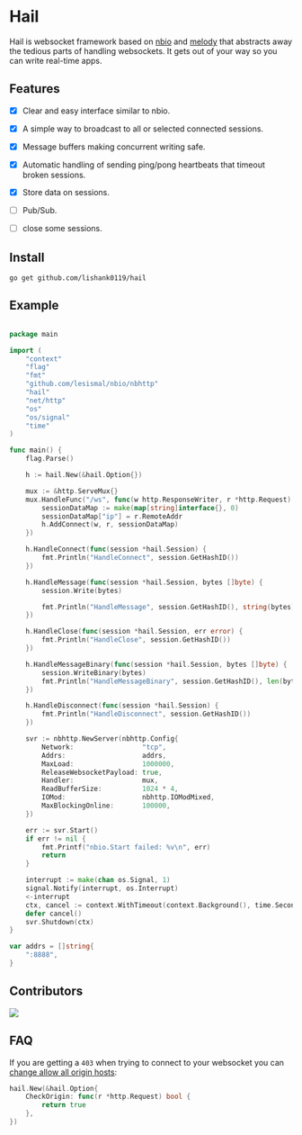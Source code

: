 # Hail
Hail is websocket framework based on [nbio](https://github.com/lesismal/nbio) and [melody](https://github.com/olahol/melody) that abstracts away the tedious parts of handling websockets. It gets out of your way so you can write real-time apps.

## Features
* [x] Clear and easy interface similar to nbio.
* [x] A simple way to broadcast to all or selected connected sessions.
* [x] Message buffers making concurrent writing safe.
* [x] Automatic handling of sending ping/pong heartbeats that timeout broken sessions.
* [x] Store data on sessions.
* [ ] Pub/Sub.
* [ ] close some sessions.


## Install
```
go get github.com/lishank0119/hail
```

## Example

```go

package main

import (
	"context"
	"flag"
	"fmt"
	"github.com/lesismal/nbio/nbhttp"
	"hail"
	"net/http"
	"os"
	"os/signal"
	"time"
)

func main() {
	flag.Parse()

	h := hail.New(&hail.Option{})

	mux := &http.ServeMux{}
	mux.HandleFunc("/ws", func(w http.ResponseWriter, r *http.Request) {
		sessionDataMap := make(map[string]interface{}, 0)
		sessionDataMap["ip"] = r.RemoteAddr
		h.AddConnect(w, r, sessionDataMap)
	})

	h.HandleConnect(func(session *hail.Session) {
		fmt.Println("HandleConnect", session.GetHashID())
	})

	h.HandleMessage(func(session *hail.Session, bytes []byte) {
		session.Write(bytes)

		fmt.Println("HandleMessage", session.GetHashID(), string(bytes))
	})

	h.HandleClose(func(session *hail.Session, err error) {
		fmt.Println("HandleClose", session.GetHashID())
	})

	h.HandleMessageBinary(func(session *hail.Session, bytes []byte) {
		session.WriteBinary(bytes)
		fmt.Println("HandleMessageBinary", session.GetHashID(), len(bytes))
	})

	h.HandleDisconnect(func(session *hail.Session) {
		fmt.Println("HandleDisconnect", session.GetHashID())
	})

	svr := nbhttp.NewServer(nbhttp.Config{
		Network:                 "tcp",
		Addrs:                   addrs,
		MaxLoad:                 1000000,
		ReleaseWebsocketPayload: true,
		Handler:                 mux,
		ReadBufferSize:          1024 * 4,
		IOMod:                   nbhttp.IOModMixed,
		MaxBlockingOnline:       100000,
	})

	err := svr.Start()
	if err != nil {
		fmt.Printf("nbio.Start failed: %v\n", err)
		return
	}

	interrupt := make(chan os.Signal, 1)
	signal.Notify(interrupt, os.Interrupt)
	<-interrupt
	ctx, cancel := context.WithTimeout(context.Background(), time.Second*5)
	defer cancel()
	svr.Shutdown(ctx)
}

var addrs = []string{
	":8888",
}

```

## Contributors
<a href="https://github.com/olahol/melody/graphs/contributors">
	<img src="https://contrib.rocks/image?repo=olahol/melody" />
</a>


## FAQ

If you are getting a `403` when trying  to connect to your websocket you can [change allow all origin hosts](http://godoc.org/github.com/gorilla/websocket#hdr-Origin_Considerations):

```go
hail.New(&hail.Option{
    CheckOrigin: func(r *http.Request) bool {
        return true
    },
})
```